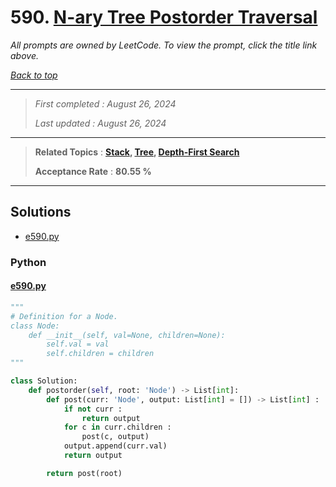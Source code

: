 # 590. [N-ary Tree Postorder Traversal](<https://leetcode.com/problems/n-ary-tree-postorder-traversal>)

*All prompts are owned by LeetCode. To view the prompt, click the title link above.*

*[Back to top](<../README.md>)*

------

> *First completed : August 26, 2024*
>
> *Last updated : August 26, 2024*

------

> **Related Topics** : **[Stack](<by_topic/Stack.md>), [Tree](<by_topic/Tree.md>), [Depth-First Search](<by_topic/Depth-First Search.md>)**
>
> **Acceptance Rate** : **80.55 %**

------

## Solutions

- [e590.py](<../my-submissions/e590.py>)
### Python
#### [e590.py](<../my-submissions/e590.py>)
```Python
"""
# Definition for a Node.
class Node:
    def __init__(self, val=None, children=None):
        self.val = val
        self.children = children
"""

class Solution:
    def postorder(self, root: 'Node') -> List[int]:
        def post(curr: 'Node', output: List[int] = []) -> List[int] :
            if not curr :
                return output
            for c in curr.children :
                post(c, output)
            output.append(curr.val)
            return output

        return post(root)

```

